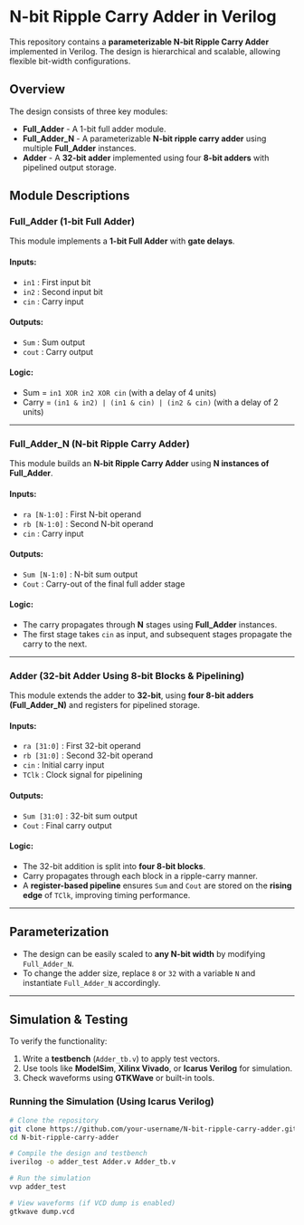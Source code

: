 # N-bit Ripple Carry Adder in Verilog

This repository contains a **parameterizable N-bit Ripple Carry Adder** implemented in Verilog. The design is hierarchical and scalable, allowing flexible bit-width configurations.

## Overview

The design consists of three key modules:

- **Full_Adder** - A 1-bit full adder module.
- **Full_Adder_N** - A parameterizable **N-bit ripple carry adder** using multiple **Full_Adder** instances.
- **Adder** - A **32-bit adder** implemented using four **8-bit adders** with pipelined output storage.

## Module Descriptions

### Full_Adder (1-bit Full Adder)
This module implements a **1-bit Full Adder** with **gate delays**.

#### Inputs:
- `in1`  : First input bit  
- `in2`  : Second input bit  
- `cin`  : Carry input  

#### Outputs:
- `Sum`  : Sum output  
- `cout` : Carry output  

#### Logic:
- Sum = `in1 XOR in2 XOR cin` (with a delay of 4 units)  
- Carry = `(in1 & in2) | (in1 & cin) | (in2 & cin)` (with a delay of 2 units)  

---

### Full_Adder_N (N-bit Ripple Carry Adder)
This module builds an **N-bit Ripple Carry Adder** using **N instances of Full_Adder**.

#### Inputs:
- `ra [N-1:0]` : First N-bit operand  
- `rb [N-1:0]` : Second N-bit operand  
- `cin`        : Carry input  

#### Outputs:
- `Sum [N-1:0]` : N-bit sum output  
- `Cout`        : Carry-out of the final full adder stage  

#### Logic:
- The carry propagates through **N** stages using **Full_Adder** instances.  
- The first stage takes `cin` as input, and subsequent stages propagate the carry to the next.

---

### Adder (32-bit Adder Using 8-bit Blocks & Pipelining)
This module extends the adder to **32-bit**, using **four 8-bit adders (Full_Adder_N)** and registers for pipelined storage.

#### Inputs:
- `ra [31:0]`  : First 32-bit operand  
- `rb [31:0]`  : Second 32-bit operand  
- `cin`        : Initial carry input  
- `TClk`       : Clock signal for pipelining  

#### Outputs:
- `Sum [31:0]` : 32-bit sum output  
- `Cout`       : Final carry output  

#### Logic:
- The 32-bit addition is split into **four 8-bit blocks**.
- Carry propagates through each block in a ripple-carry manner.
- A **register-based pipeline** ensures `Sum` and `Cout` are stored on the **rising edge** of `TClk`, improving timing performance.

---

## Parameterization
- The design can be easily scaled to **any N-bit width** by modifying `Full_Adder_N`.
- To change the adder size, replace `8` or `32` with a variable `N` and instantiate `Full_Adder_N` accordingly.

---

## Simulation & Testing
To verify the functionality:
1. Write a **testbench** (`Adder_tb.v`) to apply test vectors.
2. Use tools like **ModelSim**, **Xilinx Vivado**, or **Icarus Verilog** for simulation.
3. Check waveforms using **GTKWave** or built-in tools.

### Running the Simulation (Using Icarus Verilog)
```sh
# Clone the repository
git clone https://github.com/your-username/N-bit-ripple-carry-adder.git
cd N-bit-ripple-carry-adder

# Compile the design and testbench
iverilog -o adder_test Adder.v Adder_tb.v

# Run the simulation
vvp adder_test

# View waveforms (if VCD dump is enabled)
gtkwave dump.vcd

